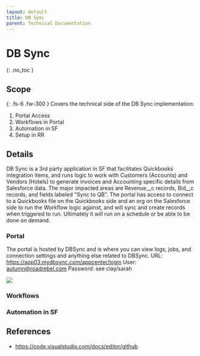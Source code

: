 ```yaml
---
layout: default
title: DB Sync
parent: Technical Documentation
---
```


# DB Sync
{: .no_toc }

## Scope
{: .fs-6 .fw-300 }
Covers the technical side of the DB Sync implementation:

1. Portal Access
2. Workflows in Portal
3. Automation in SF
4. Setup in RR

## Details
DB Sync is a 3rd party application in SF that facilitates Quickbooks integration items, and runs logic to work with Customers (Accounts) and Vendors (Hotels) to generate invoices and Accounting specific details from Salesforce data.  The major impacted areas are Revenue__c records, Bid__c records, and fields labeled "Sync to QB".  The portal has access to connect to a Quickbooks file on the Quickbooks side and an org on the Salesforce side to run the Workflow logic against, and will sync and create records when triggered to run.  Ultimately it will run on a schedule or be able to be done on demand.

### Portal
The portal is hosted by DBSync and is where you can view logs, jobs, and connection settings and anything else related to DBSync.
URL: https://app03.mydbsync.com/appcenter/login
User: autumn@roadrebel.com
Password:  see clay/sarah

<img src="https://rr-salesforce.github.io/voyajerwiki/assets/images/dbsync-login.jpg"/>

### Workflows

### Automation in SF

## References
- https://code.visualstudio.com/docs/editor/github